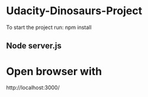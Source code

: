 # Udacity-Dinosaurs-Project
To start the project run:
npm install
## Node server.js
# Open browser with 

http://localhost:3000/
